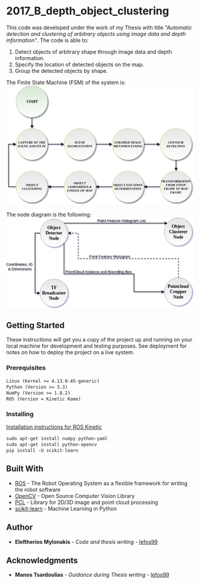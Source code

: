 # 2017_B_depth_object_clustering
This code was developed under the work of my Thesis with title *"Automatic detection and clustering of arbitrary objects using image data and depth information"*. The code is able to:
1. Detect objects of arbitrary shape through image data and depth information.
2. Specify the location of detected objects on the map.
3. Group the detected objects by shape.

The Finite State Machine (FSM) of the system is:
![alt text](sample_images/finite_state_machine.png)

The node diagram is the following:
![alt text](sample_images/nodes_diagram.png)

## Getting Started

These instructions will get you a copy of the project up and running on your local machine for development and testing purposes. See deployment for notes on how to deploy the project on a live system.

### Prerequisites
```
Linux (Kernel >= 4.13.0-45-generic)
Python (Version >= 3.3)
NumPy (Version >= 1.8.2)
ROS (Version = Kinetic Kame)
```

### Installing
[Installation instructions for ROS Kinetic ](http://wiki.ros.org/kinetic/Installation/Ubuntu)
```
sudo apt-get install numpy python-yaml
sudo apt-get install python-opencv
pip install -U scikit-learn
```

## Built With

* [ROS](http://www.ros.org/) - The Robot Operating System as a flexible framework for writing the robot software
* [OpenCV](https://opencv.org/) - Open Source Computer Vision Library
* [PCL](http://pointclouds.org/) - Library for 2D/3D image and point cloud processing
* [scikit-learn](http://scikit-learn.org/stable/index.html) - Machine Learning in Python


## Author
* **Eleftherios Mylonakis** - *Code and thesis writing* - [lefos99](https://github.com/lefos99)

## Acknowledgments
* **Manos Tsardoulias** - *Guidance during Thesis writing* - [lefos99](https://github.com/etsardou)
